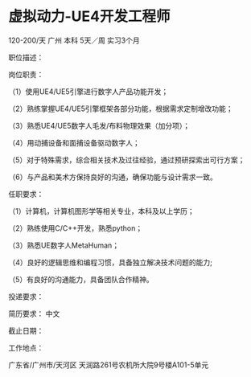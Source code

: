 # 虚拟动力-UE4开发工程师

120-200/天 广州 本科 5天／周 实习3个月

职位描述：

岗位职责： 

（1）使用UE4/UE5引擎进行数字人产品功能开发；

 （2）熟练掌握UE4/UE5引擎框架各部分功能，根据需求定制增改功能； 

（3）熟悉UE4/UE5数字人毛发/布料物理效果（加分项）；

 （4）用动捕设备和面捕设备驱动数字人； 

（5）对于特殊需求，综合相关技术及过往经验，通过预研探索出可行方案； 

（6）与产品和美术方保持良好的沟通，确保功能与设计需求一致。 

任职要求： 

（1）计算机，计算机图形学等相关专业，本科及以上学历； 

（2）熟练使用C/C++开发，熟悉python；

 （3）熟悉UE数字人MetaHuman；

 （4）良好的逻辑思维和编程习惯，具备独立解决技术问题的能力; 

（5）有良好的沟通能力，具备团队合作精神。

投递要求：

简历要求： 中文

截止日期：

工作地点：

广东省/广州市/天河区 天润路261号农机所大院9号楼A101-5单元